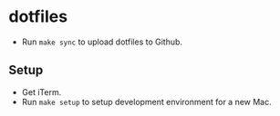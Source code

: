 # dotfiles

* Run `make sync` to upload dotfiles to Github.

## Setup

* Get iTerm.
* Run `make setup` to setup development environment for a new Mac.

